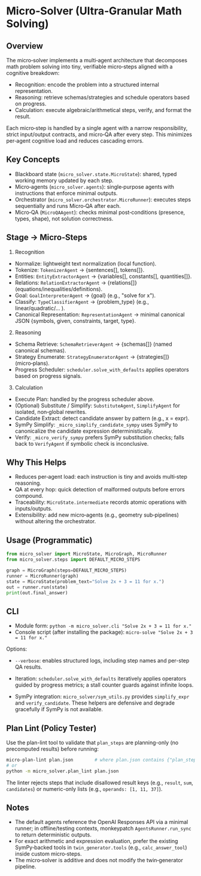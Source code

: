 Micro‑Solver (Ultra‑Granular Math Solving)
=========================================

Overview
--------
The micro‑solver implements a multi‑agent architecture that decomposes math problem solving into tiny, verifiable micro‑steps aligned with a cognitive breakdown:

- Recognition: encode the problem into a structured internal representation.
- Reasoning: retrieve schemas/strategies and schedule operators based on progress.
- Calculation: execute algebraic/arithmetical steps, verify, and format the result.

Each micro‑step is handled by a single agent with a narrow responsibility, strict input/output contracts, and micro‑QA after every step. This minimizes per‑agent cognitive load and reduces cascading errors.

Key Concepts
------------
- Blackboard state (`micro_solver.state.MicroState`): shared, typed working memory updated by each step.
- Micro‑agents (`micro_solver.agents`): single‑purpose agents with instructions that enforce minimal outputs.
- Orchestrator (`micro_solver.orchestrator.MicroRunner`): executes steps sequentially and runs Micro‑QA after each.
- Micro‑QA (`MicroQAAgent`): checks minimal post‑conditions (presence, types, shape), not solution correctness.

Stage → Micro‑Steps
-------------------
1) Recognition
- Normalize: lightweight text normalization (local function).
- Tokenize: `TokenizerAgent` → {sentences[], tokens[]}.
- Entities: `EntityExtractorAgent` → {variables[], constants[], quantities[]}.
- Relations: `RelationExtractorAgent` → {relations[]} (equations/inequalities/definitions).
- Goal: `GoalInterpreterAgent` → {goal} (e.g., "solve for x").
- Classify: `TypeClassifierAgent` → {problem_type} (e.g., linear/quadratic/... ).
- Canonical Representation: `RepresentationAgent` → minimal canonical JSON {symbols, given, constraints, target, type}.

2) Reasoning
- Schema Retrieve: `SchemaRetrieverAgent` → {schemas[]} (named canonical schemas).
- Strategy Enumerate: `StrategyEnumeratorAgent` → {strategies[]} (micro‑plans).
- Progress Scheduler: `scheduler.solve_with_defaults` applies operators based on progress signals.

3) Calculation
- Execute Plan: handled by the progress scheduler above.
- (Optional) Substitute / Simplify: `SubstituteAgent`, `SimplifyAgent` for isolated, non‑global rewrites.
- Candidate Extract: detect candidate answer by pattern (e.g., x = expr).
- SymPy Simplify: `_micro_simplify_candidate_sympy` uses SymPy to canonicalize the candidate expression deterministically.
- Verify: `_micro_verify_sympy` prefers SymPy substitution checks; falls back to `VerifyAgent` if symbolic check is inconclusive.

Why This Helps
--------------
- Reduces per‑agent load: each instruction is tiny and avoids multi‑step reasoning.
- QA at every hop: quick detection of malformed outputs before errors compound.
- Traceability: `MicroState.intermediate` records atomic operations with inputs/outputs.
- Extensibility: add new micro‑agents (e.g., geometry sub‑pipelines) without altering the orchestrator.

Usage (Programmatic)
--------------------
```python
from micro_solver import MicroState, MicroGraph, MicroRunner
from micro_solver.steps import DEFAULT_MICRO_STEPS

graph = MicroGraph(steps=DEFAULT_MICRO_STEPS)
runner = MicroRunner(graph)
state = MicroState(problem_text="Solve 2x + 3 = 11 for x.")
out = runner.run(state)
print(out.final_answer)
```

CLI
---
- Module form: `python -m micro_solver.cli "Solve 2x + 3 = 11 for x."`
- Console script (after installing the package): `micro-solve "Solve 2x + 3 = 11 for x."`

Options:
- `--verbose`: enables structured logs, including step names and per-step QA results.

- Iteration: `scheduler.solve_with_defaults` iteratively applies operators guided by progress metrics; a stall counter guards against infinite loops.
- SymPy integration: `micro_solver/sym_utils.py` provides `simplify_expr` and `verify_candidate`. These helpers are defensive and degrade gracefully if SymPy is not available.

Plan Lint (Policy Tester)
-------------------------
Use the plan-lint tool to validate that `plan_steps` are planning-only (no precomputed results) before running:

```bash
micro-plan-lint plan.json        # where plan.json contains {"plan_steps": [...]} or just [...]
# or
python -m micro_solver.plan_lint plan.json
```

The linter rejects steps that include disallowed result keys (e.g., `result`, `sum`, `candidates`) or numeric-only lists (e.g., `operands: [1, 11, 37]`).

Notes
-----
- The default agents reference the OpenAI Responses API via a minimal runner; in offline/testing contexts, monkeypatch `AgentsRunner.run_sync` to return deterministic outputs.
- For exact arithmetic and expression evaluation, prefer the existing SymPy‑backed tools in `twin_generator.tools` (e.g., `calc_answer_tool`) inside custom micro‑steps.
- The micro‑solver is additive and does not modify the twin‑generator pipeline.
